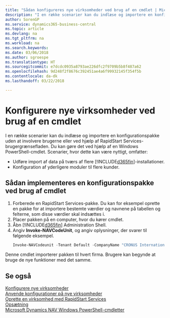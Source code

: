 ```yaml
---
title: "Sådan konfigureres nye virksomheder ved brug af en cmdlet | Microsoft Docs"
description: "I en række scenarier kan du indlæse og importere en konfigurationspakke uden at involvere brugerne eller ved hjælp af RapidStart Services-brugergrænsefladen. Du kan gøre det ved hjælp af en Windows PowerShell-cmdlet."
author: SorenGP
ms.service: dynamics365-business-central
ms.topic: article
ms.devlang: na
ms.tgt_pltfrm: na
ms.workload: na
ms.search.keywords: 
ms.date: 03/06/2018
ms.author: sgroespe
ms.translationtype: HT
ms.sourcegitcommit: e7dcdc0935a8793ae226dfc2f9709b5b8f487a62
ms.openlocfilehash: 9d248f2f8676c392451ae4a6f99932145f354f5b
ms.contentlocale: da-dk
ms.lasthandoff: 03/22/2018

---
```

# <a name="configure-new-companies-using-a-cmdlet"></a>Konfigurere nye virksomheder ved brug af en cmdlet
I en række scenarier kan du indlæse og importere en konfigurationspakke uden at involvere brugerne eller ved hjælp af RapidStart Services-brugergrænsefladen. Du kan gøre det ved hjælp af en Windows PowerShell-cmdlet. Scenarier, hvor dette kan være nyttigt, omfatter:  

- Udføre import af data på tværs af flere [!INCLUDE[d365fin](includes/d365fin_md.md)]-installationer.
- Konfiguration af yderligere moduler til flere kunder.  

## <a name="to-deploy-a-configuration-package-using-a-cmdlet"></a>Sådan implementeres en konfigurationspakke ved brug af cmdlet  

1. Forberede en RapidStart Services-pakke. Du kan for eksempel oprette en pakke for at importere bestemte værdier og navnene på tabellen og felterne, som disse værdier skal indsættes i.  
2. Placer pakken på en computer, hvor du kører cmdlet.  
3. Åbn [!INCLUDE[d365fin](includes/d365fin_md.md)] Administration Shell.  
4. Angiv **Invoke-NAVCodeUnit**, og angiv oplysninger, der svarer til følgende eksempel.  
    ```powershell  
    Invoke-NAVCodeunit -Tenant Default -CompanyName "CRONUS International Ltd." -CodeunitId 8620 -MethodName ImportRapidStartPackage -Argument "C:TEMPRS_CONFIG.rapidstart" -ServerInstance DynamicsNAV71  

    ```
Denne cmdlet importerer pakken til hvert firma. Brugere kan begynde at bruge de nye funktioner med det samme.  

## <a name="see-also"></a>Se også  
[Konfigurere nye virksomheder](admin-how-to-configure-new-companies.md)  
[Anvende konfigurationer på nye virksomheder](admin-apply-configuration-to-new-companies.md)  
[Oprette en virksomhed med RapidStart Services](admin-set-up-a-company-with-rapidstart.md)  
[Opsætning](admin-setup-and-administration.md)  
[Microsoft Dynamics NAV Windows PowerShell-cmdletter](/dynamics-nav/microsoft-dynamics-nav-windows-powershell-cmdlets)

